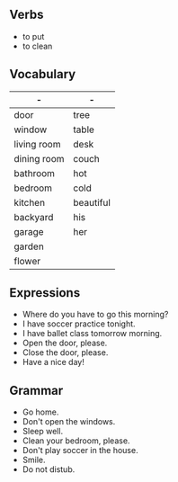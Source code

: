 ## Verbs
- to put
- to clean

## Vocabulary
|   -    |   -    |
|--------|--------|
door|tree
window|table
living room|desk
dining room|couch
bathroom|hot
bedroom|cold
kitchen|beautiful
backyard|his
garage|her
garden|
flower|

## Expressions
- Where do you have to go this morning?
- I have soccer practice tonight.
- I have ballet class tomorrow morning.
- Open the door, please.
- Close the door, please.
- Have a nice day!

## Grammar
- Go home.
- Don't open the windows.
- Sleep well.
- Clean your bedroom, please.
- Don't play soccer in the house.
- Smile.
- Do not distub.
